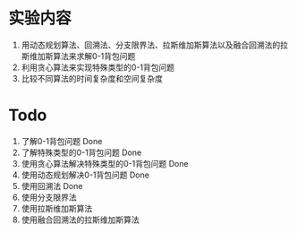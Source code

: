 # 实验内容
1. 用动态规划算法、回溯法、分支限界法、拉斯维加斯算法以及融合回溯法的拉斯维加斯算法来求解0-1背包问题
2. 利用贪心算法来实现特殊类型的0-1背包问题
3. 比较不同算法的时间复杂度和空间复杂度

# Todo
1. 了解0-1背包问题 Done
2. 了解特殊类型的0-1背包问题 Done
3. 使用贪心算法解决特殊类型的0-1背包问题 Done
4. 使用动态规划解决0-1背包问题  Done
5. 使用回溯法 Done
6. 使用分支限界法
7. 使用拉斯维加斯算法
8. 使用融合回溯法的拉斯维加斯算法
